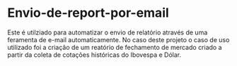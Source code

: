 # Envio-de-report-por-email

Este é utilziado para automatizar o envio de relatório através de uma feramenta de e-mail automaticamente.
No caso deste projeto o caso de uso utilizado foi a criação de um reatório de fechamento de mercado criado a partir da coleta de cotações históricas do Ibovespa e Dólar. 
